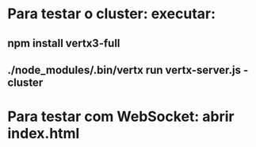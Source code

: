 # Para testar o cluster: executar: 
## npm install vertx3-full
## ./node_modules/.bin/vertx run vertx-server.js -cluster
# Para testar com WebSocket: abrir index.html 